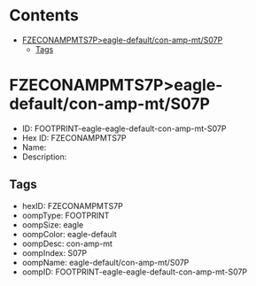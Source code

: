 



Contents
========

* [FZECONAMPMTS7P>eagle-default/con-amp-mt/S07P](#fzeconampmts7peagle-defaultcon-amp-mts07p)
	* [Tags](#tags)

# FZECONAMPMTS7P>eagle-default/con-amp-mt/S07P

- ID: FOOTPRINT-eagle-eagle-default-con-amp-mt-S07P
- Hex ID: FZECONAMPMTS7P
- Name: 
- Description: 

## Tags

- hexID: FZECONAMPMTS7P
- oompType: FOOTPRINT
- oompSize: eagle
- oompColor: eagle-default
- oompDesc: con-amp-mt
- oompIndex: S07P
- oompName: eagle-default/con-amp-mt/S07P
- oompID: FOOTPRINT-eagle-eagle-default-con-amp-mt-S07P
